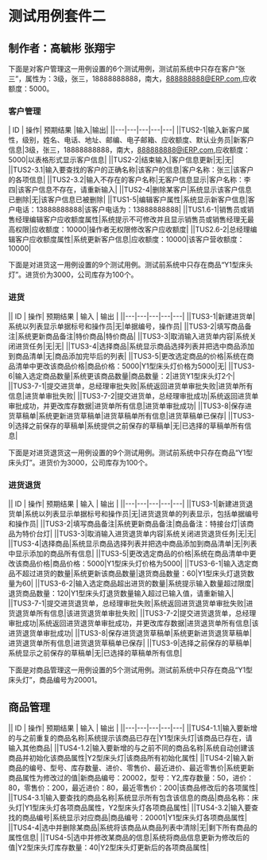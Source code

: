 # 测试用例套件二 #
## 制作者：高毓彬  张翔宇 ##

下面是对客户管理这一用例设置的6个测试用例，测试前系统中只存在客户“张三”，属性为：3级，张三，18888888888，南大，888888888@ERP.com,应收额度：5000。

###  客户管理 
| ID | 操作| 预期结果 |输入|输出|
||---|---|---|---|---|
||TUS2-1|输入新客户属性，级别，姓名、电话、地址、邮编、电子邮箱、应收额度、默认业务员|新客户信息|3级，张三，18888888888，南大，888888888@iERP.com,应收额度：5000|以表格形式显示客户信息|
||TUS2-2|结束输入|客户信息更新|无|无|
||TUS2-3.1|输入要查找的客户的正确名称|该客户的信息|客户名称：张三|该客户的各项信息|
||TUS2-3.2|输入不存在的客户名称|无客户信息显示|客户名称：李四|该客户信息不存在，请重新输入|
||TUS2-4|删除某客户|系统显示该客户信息已删除|无|该客户信息已被删除|
||TUS1-5|编辑客户属性|系统显示新客户信息|客户电话：13888888888|该客户电话为：13888888888|
||TUS1.6-1|销售员或销售经理编辑客户应收额度属性|系统提示不可修改并且显示销售员或销售经理无最高权限|应收额度：10000|操作者无权限修改客户应收额度|
||TUS2.6-2|总经理编辑客户应收额度属性|系统更新客户信息|应收额度：10000|该客户营收额度：10000| 

下面是对进货这一用例设置的9个测试用例。测试前系统中只存在商品“Y1型床头灯”。进货价为3000，公司库存为100个。 

### 进货
|| ID | 操作| 预期结果 | 输入 | 输出 |
||---|---|---|---|---|
||TUS3-1|新建进货单|系统以列表显示单据标号和操作员|无|单据编号，操作员|
||TUS3-2|填写商品备注|系统更新商品备注|特价商品|特价商品|
||TUS3-3|取消输入进货单内容|系统关闭进货任务|无|无|
||TUS3-4|选择商品|系统显示商品选择列表并把选中商品添加到商品清单|无|商品添加完毕后的列表|
||TUS3-5|更改选定商品的价格|系统在商品清单中更改该商品价格|商品价格：5000|Y1型床头灯价格为5000|无|
||TUS3-6|输入选定商品数量|系统更该商品数量|商品数量：2|进货Y1型床头灯2个|
||TUS3-7-1|提交进货单，总经理审批失败|系统返回进货单审批失败|进货单所有信息|进货单审批失败|
||TUS3-7-2|提交进货单，总经理审批成功|系统返回进货单审批成功，并更改库存数据|进货单所有信息|进货单审批成功|
||TUS3-8|保存进货草稿单|系统更新进货草稿单|进货草稿单所有信息|进货草稿单已保存|
||TUS3-9|选择之前保存的草稿单|系统提供之前保存的草稿单|无|已选择的草稿单所有信息|

下面是对进货退货这一用例设置的9个测试用例。测试前系统中只存在商品“Y1型床头灯”。进货价为3000，公司库存为100个。 

### 进货退货
|| ID | 操作| 预期结果 | 输入 | 输出 |
||---|---|---|---|---|
||TUS3-1|新建进货退货单|系统以列表显示单据标号和操作员|无|进货退货单的列表显示，包括单据编号和操作员|
||TUS3-2|填写商品备注|系统更新商品备注|商品备注：特接台灯|该商品为特价台灯|
||TUS3-3|取消输入进货退货单内容|系统关闭进货退货任务|无|无|
||TUS3-4|选择商品|系统显示商品选择列表并把选中商品添加到商品清单|无|列表中显示添加的商品所有信息|
||TUS3-5|更改选定商品的价格|系统在商品清单中更改该商品价格|商品价格：5000|Y1型床头灯价格为5000|
||TUS3-6-1|输入选定商品不超过进货的数量|系统更新该商品数量|退货商品数量：60|Y1型床头灯退货数量为60|
||TUS3-6-2|输入选定商品超出进货的数量|系统提示输入数量超过限度|退货商品数量：120|Y1型床头灯退货数量输入超过已输入值，请重新输入|
||TUS3-7-1|提交进货退货单，总经理审批失败|系统返回进货退货单审批失败|进货退货单所有信息|该进货退货单审批失败|
||TUS3-7-2|提交进货退货单，总经理审批成功|系统返回进货退货单审批成功，并更改库存数据|进货退货单所有信息|该进货退货单审批成功|
||TUS3-8|保存进货退货草稿单|系统更新进货退货草稿单|进货退货单所有信息|进货退货草稿单已保存|
||TUS3-9|选择之前保存的草稿单|系统显示之前保存的草稿单|无|已选择的草稿单所有信息|

下面是对商品管理这一用例设置的5个测试用例。测试前系统中只存在商品“Y1型床头灯”，商品编号为20001。

## 商品管理
|| ID | 操作| 预期结果 | 输入 | 输出 |
||---|---|---|---|---|
||TUS4-1.1|输入要新增的与之前重复的商品名称|系统提示该商品已存在|Y1型床头灯|该商品已存在，请输入其他商品|
||TUS4-1.2|输入要新增的与之前不同的商品名称|系统自动创建该商品并初始化该商品属性|Y2型床头灯|该商品所有初始化属性|
||TUS4-2|输入新商品的编号、型号、库存数量、进价、零售价、最近进价、最近零售价|系统更新商品属性为修改过的值|新商品编号：20002，型号：Y2,库存数量：50，进价：80，零售价：200，最近进价：80，最近零售价：200|该商品修改后的各项属性|
||TUS4-3.1|输入要查找的商品名称|系统显示所有包含该信息的商品|商品名称：床头灯|Y1型床头灯各项商品属性，Y2型床头灯各项商品属性|
||TUS4-3.2|输入要查找的商品编号|系统显示对应商品|商品编号：20001|Y1型床头灯各项商品属性|
||TUS4-4|选中并删除某商品|系统将该商品从商品列表中清除|无|剩下所有商品的属性信息|
||TUS4-5|选中并修改某商品的信息|系统将商品信息更新为修改后的值|Y2型床头灯库存数量：40|Y2型床头灯更新后的各项商品属性|

